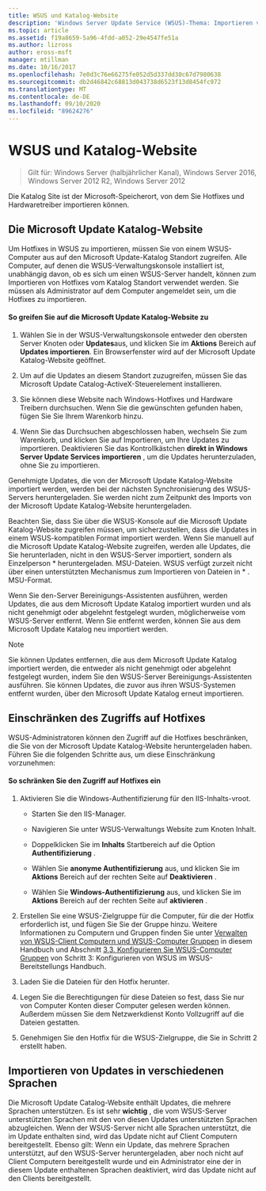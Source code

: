 ```yaml
---
title: WSUS und Katalog-Website
description: 'Windows Server Update Service (WSUS)-Thema: Importieren von Hotfixes in WSUS durch Zugriff auf die Microsoft Update-Katalog Website'
ms.topic: article
ms.assetid: f19a8659-5a96-4fdd-a052-29e4547fe51a
ms.author: lizross
author: eross-msft
manager: mtillman
ms.date: 10/16/2017
ms.openlocfilehash: 7e0d3c76e66275fe052d5d337dd30c67d7980638
ms.sourcegitcommit: db2d46842c68813d043738d6523f13d8454fc972
ms.translationtype: MT
ms.contentlocale: de-DE
ms.lasthandoff: 09/10/2020
ms.locfileid: "89624276"
---
```

# <a name="wsus-and-the-catalog-site"></a>WSUS und Katalog-Website

>Gilt für: Windows Server (halbjährlicher Kanal), Windows Server 2016, Windows Server 2012 R2, Windows Server 2012

Die Katalog Site ist der Microsoft-Speicherort, von dem Sie Hotfixes und Hardwaretreiber importieren können.

## <a name="the-microsoft-update-catalog-site"></a>Die Microsoft Update Katalog-Website
Um Hotfixes in WSUS zu importieren, müssen Sie von einem WSUS-Computer aus auf den Microsoft Update-Katalog Standort zugreifen. Alle Computer, auf denen die WSUS-Verwaltungskonsole installiert ist, unabhängig davon, ob es sich um einen WSUS-Server handelt, können zum Importieren von Hotfixes vom Katalog Standort verwendet werden. Sie müssen als Administrator auf dem Computer angemeldet sein, um die Hotfixes zu importieren.

#### <a name="to-access-the-microsoft-update-catalog-site"></a>So greifen Sie auf die Microsoft Update Katalog-Website zu

1.  Wählen Sie in der WSUS-Verwaltungskonsole entweder den obersten Server Knoten oder  **Updates**aus, und klicken Sie im **Aktions** Bereich auf **Updates importieren**. Ein Browserfenster wird auf der Microsoft Update Katalog-Website geöffnet.

2.  Um auf die Updates an diesem Standort zuzugreifen, müssen Sie das Microsoft Update Catalog-ActiveX-Steuerelement installieren.

3.  Sie können diese Website nach Windows-Hotfixes und Hardware Treibern durchsuchen. Wenn Sie die gewünschten gefunden haben, fügen Sie Sie Ihrem Warenkorb hinzu.

4.  Wenn Sie das Durchsuchen abgeschlossen haben, wechseln Sie zum Warenkorb, und klicken Sie auf Importieren, um Ihre Updates zu importieren. Deaktivieren Sie das Kontrollkästchen **direkt in Windows Server Update Services importieren** , um die Updates herunterzuladen, ohne Sie zu importieren.

Genehmigte Updates, die von der Microsoft Update Katalog-Website importiert werden, werden bei der nächsten Synchronisierung des WSUS-Servers heruntergeladen. Sie werden nicht zum Zeitpunkt des Imports von der Microsoft Update Katalog-Website heruntergeladen.

Beachten Sie, dass Sie über die WSUS-Konsole auf die Microsoft Update Katalog-Website zugreifen müssen, um sicherzustellen, dass die Updates in einem WSUS-kompatiblen Format importiert werden. Wenn Sie manuell auf die Microsoft Update Katalog-Website zugreifen, werden alle Updates, die Sie herunterladen, nicht in den WSUS-Server importiert, sondern als Einzelperson * heruntergeladen. MSU-Dateien. WSUS verfügt zurzeit nicht über einen unterstützten Mechanismus zum Importieren von Dateien in \* . MSU-Format.

Wenn Sie den-Server Bereinigungs-Assistenten ausführen, werden Updates, die aus dem Microsoft Update Katalog importiert wurden und als nicht genehmigt oder abgelehnt festgelegt wurden, möglicherweise vom WSUS-Server entfernt. Wenn Sie entfernt werden, können Sie aus dem Microsoft Update Katalog neu importiert werden.

> [!NOTE]
> Sie können Updates entfernen, die aus dem Microsoft Update Katalog importiert werden, die entweder als nicht genehmigt oder abgelehnt festgelegt wurden, indem Sie den WSUS-Server Bereinigungs-Assistenten ausführen. Sie können Updates, die zuvor aus ihren WSUS-Systemen entfernt wurden, über den Microsoft Update Katalog erneut importieren.

## <a name="restricting-access-to-hotfixes"></a>Einschränken des Zugriffs auf Hotfixes
WSUS-Administratoren können den Zugriff auf die Hotfixes beschränken, die Sie von der Microsoft Update Katalog-Website heruntergeladen haben. Führen Sie die folgenden Schritte aus, um diese Einschränkung vorzunehmen:

#### <a name="to-restrict-access-to-hotfixes"></a>So schränken Sie den Zugriff auf Hotfixes ein

1.  Aktivieren Sie die Windows-Authentifizierung für den IIS-Inhalts-vroot.

    -   Starten Sie den IIS-Manager.

    -   Navigieren Sie unter WSUS-Verwaltungs Website zum Knoten Inhalt.

    -   Doppelklicken Sie im **Inhalts** Startbereich auf die Option **Authentifizierung** .

    -   Wählen Sie **anonyme Authentifizierung** aus, und klicken Sie im **Aktions** Bereich auf der rechten Seite auf **Deaktivieren** .

    -   Wählen Sie **Windows-Authentifizierung** aus, und klicken Sie im **Aktions** Bereich auf der rechten Seite auf **aktivieren** .

2.  Erstellen Sie eine WSUS-Zielgruppe für die Computer, für die der Hotfix erforderlich ist, und fügen Sie Sie der Gruppe hinzu. Weitere Informationen zu Computern und Gruppen finden Sie unter [Verwalten von WSUS-Client Computern und WSUS-Computer Gruppen](managing-wsus-client-computers-and-wsus-computer-groups.md) in diesem Handbuch und Abschnitt [3,3. Konfigurieren Sie WSUS-Computer Gruppen](../deploy/2-configure-wsus.md#23-configure-wsus-computer-groups) von Schritt 3: Konfigurieren von WSUS im WSUS-Bereitstellungs Handbuch.

3.  Laden Sie die Dateien für den Hotfix herunter.

4.  Legen Sie die Berechtigungen für diese Dateien so fest, dass Sie nur von Computer Konten dieser Computer gelesen werden können. Außerdem müssen Sie dem Netzwerkdienst Konto Vollzugriff auf die Dateien gestatten.

5.  Genehmigen Sie den Hotfix für die WSUS-Zielgruppe, die Sie in Schritt 2 erstellt haben.

## <a name="importing-updates-in-different-languages"></a>Importieren von Updates in verschiedenen Sprachen
Die Microsoft Update Catalog-Website enthält Updates, die mehrere Sprachen unterstützen. Es ist sehr **wichtig** , die vom WSUS-Server unterstützten Sprachen mit den von diesen Updates unterstützten Sprachen abzugleichen. Wenn der WSUS-Server nicht alle Sprachen unterstützt, die im Update enthalten sind, wird das Update nicht auf Client Computern bereitgestellt. Ebenso gilt: Wenn ein Update, das mehrere Sprachen unterstützt, auf den WSUS-Server heruntergeladen, aber noch nicht auf Client Computern bereitgestellt wurde und ein Administrator eine der in diesem Update enthaltenen Sprachen deaktiviert, wird das Update nicht auf den Clients bereitgestellt.
